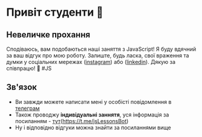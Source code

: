 # Привіт студенти 👋

## Невеличке прохання
Сподіваюсь, вам подобаються наші заняття з JavaScript! Я буду вдячний за ваш відгук про мою роботу. Залиште, будь ласка, свої враження та думки у соціальних мережах ([instagram](https://www.instagram.com/p/CtM1NELN91a/)) або ([linkedin](https://www.linkedin.com/recs/give/?senderId=pashchneko)). Дякую за співпрацю! 🚀 #JS

## Зв'язок
- Ви завжди можете написати мені у особісті повідомлення в [телеграм](https://t.me/pikimel)
- Також проводжу **індивідуальні заннятя**, уся інформація за посиланням - [тут]()(https://t.me/jsLessonsBot)
- Ну і відповідно відгуки можна знайти за посиланнями вище


